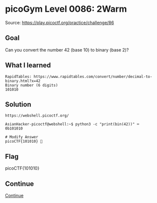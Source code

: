 # picoGym Level 0086: 2Warm
Source: https://play.picoctf.org/practice/challenge/86

## Goal
Can you convert the number 42 (base 10) to binary (base 2)?

## What I learned
```
RapidTables: https://www.rapidtables.com/convert/number/decimal-to-binary.html?x=42
Binary number (6 digits)
101010
```

## Solution
```
https://webshell.picoctf.org/

AsianHacker-picoctf@webshell:~$ python3 -c "print(bin(42))" ⌨️
0b101010

# Modify Answer
picoCTF{101010} 🔐
```

## Flag
picoCTF{101010}

## Continue
[Continue](./picoGym0243.md)